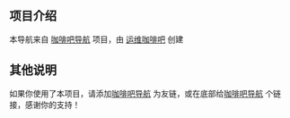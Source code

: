 ## 项目介绍

本导航来自 [咖啡吧导航](https://nav.ops-coffee.cn) 项目，由 [运维咖啡吧](https://ops-coffee.cn) 创建

## 其他说明

如果你使用了本项目，请添加[咖啡吧导航](https://nav.ops-coffee.cn) 为友链，或在底部给[咖啡吧导航](https://nav.ops-coffee.cn) 个链接，感谢你的支持！
